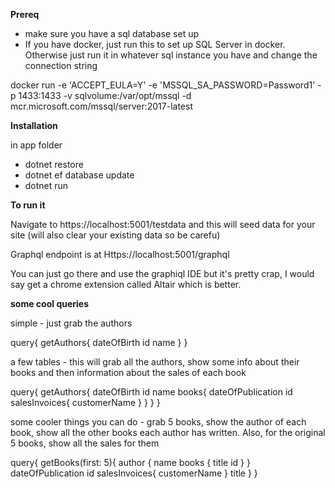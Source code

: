 **Prereq**

- make sure you have a sql database set up
- If you have docker, just run this to set up SQL Server in docker. Otherwise just run it in whatever sql instance you have and change the connection string

docker run -e 'ACCEPT_EULA=Y' -e 'MSSQL_SA_PASSWORD=Password1' -p 1433:1433 -v sqlvolume:/var/opt/mssql -d mcr.microsoft.com/mssql/server:2017-latest




**Installation**

in app folder
- dotnet restore
- dotnet ef database update
- dotnet run

**To run it**

Navigate to https://localhost:5001/testdata and this will seed data for your site (will also clear your existing data so be carefu)

Graphql endpoint is at Https://localhost:5001/graphql

You can just go there and use the graphiql IDE but it's pretty crap, I would say get a chrome extension called Altair which is better.

**some cool queries**

simple - just grab the authors

query{
  getAuthors{
    dateOfBirth
    id
    name
  }
}

a few tables - this will grab all the authors, show some info about their books and then information about the sales of each book

query{
  getAuthors{
    dateOfBirth
    id
    name
    books{
      dateOfPublication
      id
      salesInvoices{
        customerName
      }
    }
  }
}

some cooler things you can do - grab 5 books, show the author of each book, show all the other books each author has written. 
Also, for the original 5 books, show all the sales for them

query{
  getBooks(first: 5){
    author
    {
      name
      books
      {
        title
        id
      }
    }
    dateOfPublication
    id
		salesInvoices{
      customerName
    }
    title
  }
}








